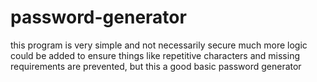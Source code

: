 # password-generator
this program is very simple and not necessarily secure
much more logic could be added to ensure things like repetitive characters
and missing requirements are prevented, but this a good basic password generator
